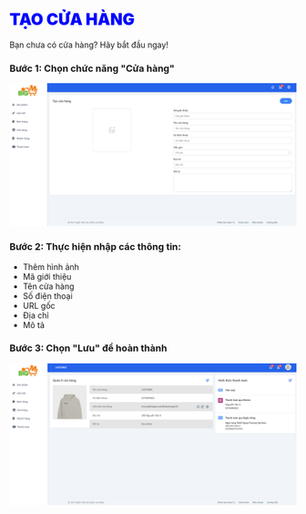# <span style="color: blue; font-weight:900;"> TẠO CỬA HÀNG</span>
Bạn chưa có cửa hàng? Hãy bắt đầu ngay!

### **Bước 1: Chọn chức năng "Cửa hàng"**

![](../images/Shop/createshop.png) 

### **Bước 2: Thực hiện nhập các thông tin:**

- Thêm hình ảnh
- Mã giới thiệu
- Tên cửa hàng
- Số điện thoại
- URL gốc
- Địa chỉ
- Mô tả

### **Bước 3: Chọn "Lưu" để hoàn thành**

![](../images/Shop/createshopdone.png)
